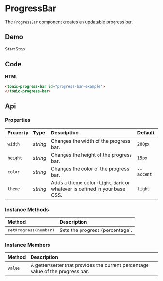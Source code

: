 # ProgressBar
The `ProgressBar` component creates an updatable progress bar.

## Demo

<div class="example">
  <tonic-progress-bar id="progress-bar-example">
  </tonic-progress-bar>
  <div class="button-group">
    <span id="start-progress">Start</span>
    <span id="stop-progress">Stop</span>
  </div>
</div>

## Code

#### HTML
```html
<tonic-progress-bar id="progress-bar-example">
</tonic-progress-bar>
```

## Api

### Properties

| Property | Type | Description | Default |
| :--- | :--- | :--- | :--- |
| `width` | *string* | Changes the width of the progress bar. | `280px` |
| `height` | *string* | Changes the height of the progress bar. | `15px` |
| `color` | *string* | Changes the color of the progress bar. | `--accent` |
| `theme` | *string* | Adds a theme color (`light`, `dark` or whatever is defined in your base CSS. | `light` |

### Instance Methods

| Method | Description |
| :--- | :--- |
| `setProgress(number)` | Sets the progress (percentage). |

### Instance Members

| Method | Description |
| :--- | :--- |
| `value` | A getter/setter that provides the current percentage value of the progress bar. |
